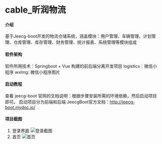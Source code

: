 # cable_昕润物流

#### 介绍
基于Jeecg-boot开发的物流仓储系统，涵盖模块：用户管理、车辆管理、计划管理、仓库管理、库存管理、财务管理、统计报表、系统管理等模块组成

#### 软件架构
软件所用技术：Springboot + Vue 构建的前后端分离开发项目
logistics：微信小程序
wxImg: 微信小程序图片

#### 启动教程
查看 jeecg-boot 官网的文档说明：根据步骤安装所需的环境依赖，然后启动项目即可。
启动项目分为前端和后端
JeecgBoot官方文档：http://jeecg-boot.mydoc.io/

#### 项目截图
1. 登录界面
![登录截图](https://images.gitee.com/uploads/images/2020/0628/192351_69d1a279_5459645.jpeg "1.jpg")
2. 首页
![首页](https://images.gitee.com/uploads/images/2020/0628/192911_b2a0b33a_5459645.jpeg "2.jpg")
